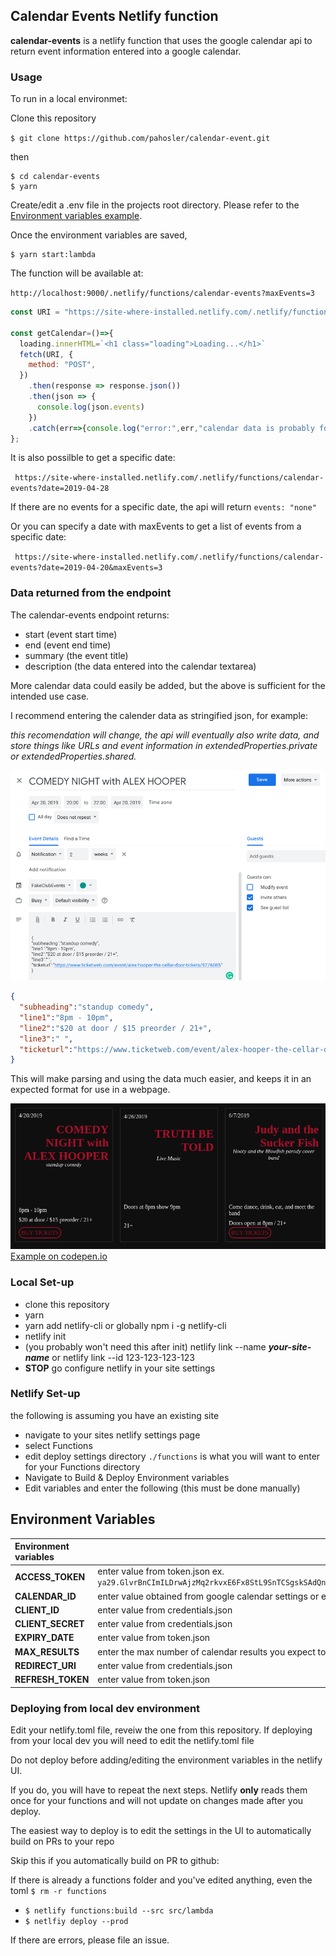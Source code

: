 ## Calendar Events Netlify function

**calendar-events** is a netlify function that uses the google calendar api to return event information entered into a google calendar.

### Usage

To run in a local environmet:

Clone this repository

`$ git clone https://github.com/pahosler/calendar-event.git`

then

```
$ cd calendar-events
$ yarn
```
Create/edit a .env file in the projects root directory. Please refer to the [Environment variables example](#environment-variables).

Once the environment variables are saved,

```
$ yarn start:lambda
```

The function will be available at:

`http://localhost:9000/.netlify/functions/calendar-events?maxEvents=3`

```javascript
const URI = "https://site-where-installed.netlify.com/.netlify/functions/calendar-events?maxEvents=3";

const getCalendar=()=>{
  loading.innerHTML=`<h1 class="loading">Loading...</h1>`
  fetch(URI, {
    method: "POST",
  })
    .then(response => response.json())
    .then(json => {
      console.log(json.events)
    })
    .catch(err=>{console.log("error:",err,"calendar data is probably formatted incorrectly")})
};
```

It is also possilble to get a specific date:

` https://site-where-installed.netlify.com/.netlify/functions/calendar-events?date=2019-04-28`

If there are no events for a specific date, the api will return `events: "none"`

Or you can specify a date with maxEvents to get a list of events from a specific date:

` https://site-where-installed.netlify.com/.netlify/functions/calendar-events?date=2019-04-20&maxEvents=3`

### Data returned from the endpoint
The calendar-events endpoint returns:
- start (event start time)
- end (event end time)
- summary (the event title)
- description (the data entered into the calendar textarea)

More calendar data could easily be added, but the above is sufficient for the intended use case.

I recommend entering the calender data as stringified json, for example:

*this recomendation will change, the api will eventually also write data, and store things like URLs and event information in extendedProperties.private or extendedProperties.shared.*

![google calendar entry page](./assets/images/google-calendar-entry-page.png)

```json
{
  "subheading":"standup comedy",
  "line1":"8pm - 10pm",
  "line2":"$20 at door / $15 preorder / 21+",
  "line3":" ",
  "ticketurl":"https://www.ticketweb.com/event/alex-hooper-the-cellar-door-tickets/9276085"
}
```

This will make parsing and using the data much easier, and keeps it in an expected format for use in a webpage.

![codepen.io example image](./assets/images/codepen-example.png)
[Example on codepen.io](https://codepen.io/pahosler/pen/JVZqjv?editors=0101)

### Local Set-up

- clone this repository
- yarn
- yarn add netlify-cli or globally npm i -g netlify-cli
- netlify init
- (you probably won't need this after init) netlify link --name ***your-site-name*** or netlify link --id 123-123-123-123
- **STOP** go configure netlify in your site settings


### Netlify Set-up

the following is assuming you have an existing site

- navigate to your sites netlify settings page
- select Functions
- edit deploy settings directory `./functions` is what you will want to enter for your Functions directory
- Navigate to Build & Deploy Environment variables
- Edit variables and enter the following (this must be done manually)
## Environment Variables
| **Environment variables**    | **Values** |
|:---|---|
| **ACCESS_TOKEN**    | enter value from token.json ex. `ya29.GlvrBnCImILDrwAjzMq2rkvxE6Fx8StL9SnTCSgskSAdQnfTXrtybNeEYU574gsHayAevmLCgfA4QduUHdRh94MIGcJsp7boT_XrkxcdcK_DgRZAIA7TtBPZxopl` |
| **CALENDAR_ID**     | enter value obtained from google calendar settings or enter `primary` |
| **CLIENT_ID**       | enter value from credentials.json |
| **CLIENT_SECRET**   | enter value from credentials.json |
| **EXPIRY_DATE**     | enter value from token.json |
| **MAX_RESULTS**     | enter the max number of calendar results you expect to receive |
| **REDIRECT_URI**    | enter value from credentials.json |
| **REFRESH_TOKEN**   | enter value from token.json |


### Deploying from local dev environment

Edit your netlify.toml file, reveiw the one from this repository.
If deploying from your local dev you will need to edit the netlify.toml file

Do not deploy before adding/editing the environment variables in the netlify UI.

If you do, you will have to repeat the next steps. Netlify **only** reads them once for your functions and will not update on changes made after you deploy.

The easiest way to deploy is to edit the settings in the UI to automatically build on PRs to your repo

Skip this if you automatically build on PR to github:

If there is already a functions folder and you've edited anything, even the toml `$ rm -r functions`
- `$ netlify functions:build --src src/lambda`
- `$ netlfiy deploy --prod`


If there are errors, please file an issue.

